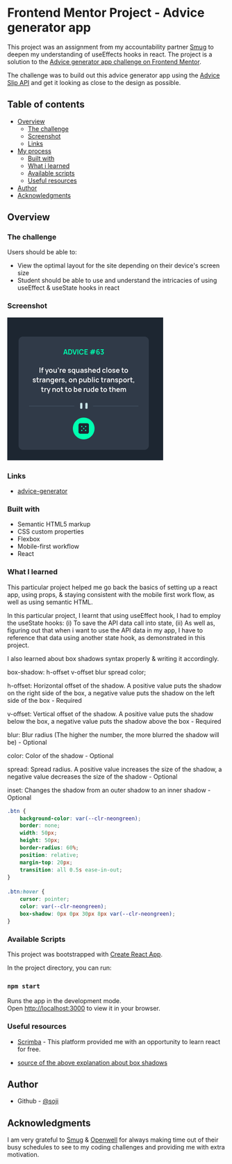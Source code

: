 # Frontend Mentor Project - Advice generator app

This project was an assignment from my accountability partner [Smug](https://github.com/theadusamuel) to deepen my understanding of useEffects hooks in react. The project is a solution to the [Advice generator app challenge on Frontend Mentor](https://www.frontendmentor.io/challenges/advice-generator-app-QdUG-13db).

The challenge was to build out this advice generator app using the [Advice Slip API](https://api.adviceslip.com) and get it looking as close to the design as possible.

## Table of contents

- [Overview](#overview)
  - [The challenge](#the-challenge)
  - [Screenshot](#screenshot)
  - [Links](#links)
- [My process](#my-process)
  - [Built with](#built-with)
  - [What i learned](#what-i-learned)
  - [Available scripts](#available-scripts)
  - [Useful resources](#useful-resources)
- [Author](#author)
- [Acknowledgments](#acknowledgments)

## Overview

### The challenge

Users should be able to:

- View the optimal layout for the site depending on their device's screen size
- Student should be able to use and understand the intricacies of using useEffect & useState hooks in react

### Screenshot

![](./src/images/screenshot.png)

### Links

- [advice-generator](https://advice-generator-app-tau-dun.vercel.app/)

### Built with

- Semantic HTML5 markup
- CSS custom properties
- Flexbox
- Mobile-first workflow
- React

### What I learned

This particular project helped me go back the basics of setting up a react app, using props, & staying consistent with the mobile first work flow, as well as using semantic HTML.

In this particular project, I learnt that using useEffect hook, I had to employ the useState hooks: (i) To save the API data call into state, (ii) As well as, figuring out that when i want to use the API data in my app, I have to reference that data using another state hook, as demonstrated in this project.

I also learned about box shadows syntax properly & writing it accordingly.

box-shadow: h-offset v-offset blur spread color;

h-offset: Horizontal offset of the shadow. A positive value puts the shadow on the right side of the box, a negative value puts the shadow on the left side of the box - Required

v-offset: Vertical offset of the shadow. A positive value puts the shadow below the box, a negative value puts the shadow above the box - Required

blur: Blur radius (The higher the number, the more blurred the shadow will be) - Optional

color: Color of the shadow - Optional

spread: Spread radius. A positive value increases the size of the shadow, a negative value decreases the size of the shadow - Optional

inset: Changes the shadow from an outer shadow to an inner shadow - Optional

```css
.btn {
	background-color: var(--clr-neongreen);
	border: none;
	width: 50px;
	height: 50px;
	border-radius: 60%;
	position: relative;
	margin-top: 20px;
	transition: all 0.5s ease-in-out;
}

.btn:hover {
	cursor: pointer;
	color: var(--clr-neongreen);
	box-shadow: 0px 0px 30px 8px var(--clr-neongreen);
}
```

### Available Scripts

This project was bootstrapped with [Create React App](https://github.com/facebook/create-react-app).

In the project directory, you can run:

### `npm start`

Runs the app in the development mode.\
Open [http://localhost:3000](http://localhost:3000) to view it in your browser.

### Useful resources

- [Scrimba](https://scrimba.com/learn/learnreact) - This platform provided me with an opportunity to learn react for free.

- [source of the above explanation about box shadows ](https://stackoverflow.com/questions/5608222/how-to-apply-box-shadow-on-all-four-sides)

## Author

- Github - [@soji](https://github.com/soji-opa)

## Acknowledgments

I am very grateful to [Smug](https://github.com/theadusamuel) & [Openwell](https://github.com/openwell) for always making time out of their busy schedules to see to my coding challenges and providing me with extra motivation.
